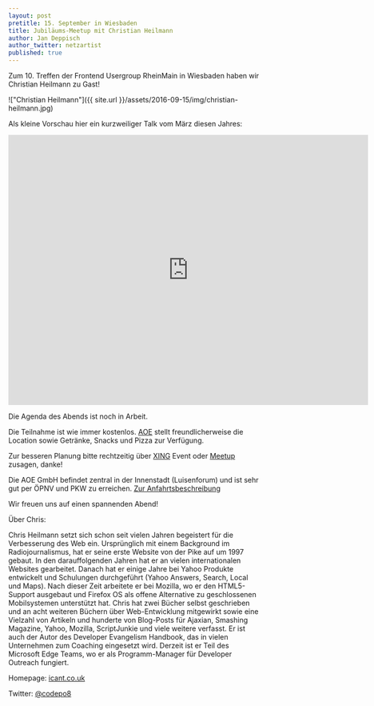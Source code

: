 ```yaml
---
layout: post
pretitle: 15. September in Wiesbaden
title: Jubiläums-Meetup mit Christian Heilmann
author: Jan Deppisch
author_twitter: netzartist
published: true
---
```


Zum 10. Treffen der Frontend Usergroup RheinMain in Wiesbaden haben wir Christian Heilmann zu Gast!

!["Christian Heilmann"]({{ site.url }}/assets/2016-09-15/img/christian-heilmann.jpg)

Als kleine Vorschau hier ein kurzweiliger Talk vom März diesen Jahres:

<iframe width="720" height="540" src="https://www.youtube.com/embed/GXvKWd0bWF8" frameborder="0" allowfullscreen></iframe>

Die Agenda des Abends ist noch in Arbeit.

Die Teilnahme ist wie immer kostenlos. [AOE](http://www.aoe.com) stellt freundlicherweise die Location sowie Getränke, Snacks und Pizza zur Verfügung.

Zur besseren Planung bitte rechtzeitig über [XING](https://www.xing.com/events/jubilaums-frontend-meetup-christian-heilmann-1712166) Event oder [Meetup](https://www.meetup.com/de-DE/frontend_rm/events/232944723/) zusagen, danke!

Die AOE GmbH befindet zentral in der Innenstadt (Luisenforum) und ist sehr gut per ÖPNV und PKW zu erreichen. [Zur Anfahrtsbeschreibung](https://www.aoe.com/de/anfahrt/firmenzentrale.html)

Wir freuen uns auf einen spannenden Abend!

Über Chris:

Chris Heilmann setzt sich schon seit vielen Jahren begeistert für die Verbesserung des Web ein. Ursprünglich mit einem Background im Radiojournalismus, hat er seine erste Website von der Pike auf um 1997 gebaut. In den darauffolgenden Jahren hat er an vielen internationalen Websites gearbeitet. Danach hat er einige Jahre bei Yahoo Produkte entwickelt und Schulungen durchgeführt (Yahoo Answers, Search, Local und Maps). Nach dieser Zeit arbeitete er bei Mozilla, wo er den HTML5-Support ausgebaut und Firefox OS als offene Alternative zu geschlossenen Mobilsystemen unterstützt hat. Chris hat zwei Bücher selbst geschrieben und an acht weiteren Büchern über Web-Entwicklung mitgewirkt sowie eine Vielzahl von Artikeln und hunderte von Blog-Posts für Ajaxian, Smashing Magazine, Yahoo, Mozilla, ScriptJunkie und viele weitere verfasst. Er ist auch der Autor des Developer Evangelism Handbook, das in vielen Unternehmen zum Coaching eingesetzt wird. Derzeit ist er Teil des Microsoft Edge Teams, wo er als Programm-Manager für Developer Outreach fungiert.

Homepage: [icant.co.uk](http://icant.co.uk/)

Twitter: [@codepo8](https://twitter.com/codepo8)

